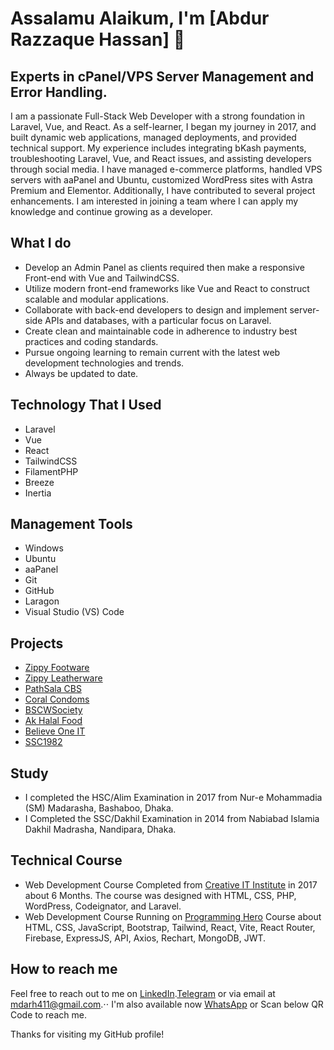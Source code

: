 # Assalamu Alaikum, I'm [Abdur Razzaque Hassan] 👋
## Experts in cPanel/VPS Server Management and Error Handling.

I am a passionate Full-Stack Web Developer with a strong foundation in Laravel, Vue, and React. As a self-learner, I began my journey in 2017,  and built dynamic web applications, managed deployments, and provided technical support. My experience includes integrating bKash payments, troubleshooting Laravel, Vue, and React issues, and assisting developers through social media. I have managed e-commerce platforms, handled VPS servers with aaPanel and Ubuntu, customized WordPress sites with Astra Premium and Elementor. Additionally, I have contributed to several project enhancements. I am interested in joining a team where I can apply my knowledge and continue growing as a developer.

## What I do

- Develop an Admin Panel as clients required then make a responsive Front-end with Vue and TailwindCSS.
- Utilize modern front-end frameworks like Vue and React to construct scalable and modular applications.
- Collaborate with back-end developers to design and implement server-side APIs and databases, with a particular focus on Laravel.
- Create clean and maintainable code in adherence to industry best practices and coding standards.
- Pursue ongoing learning to remain current with the latest web development technologies and trends.
- Always be updated to date.

## Technology That I Used
- Laravel
- Vue
- React
- TailwindCSS
- FilamentPHP
- Breeze
- Inertia

## Management Tools
- Windows
- Ubuntu
- aaPanel
- Git
- GitHub
- Laragon
- Visual Studio (VS) Code

## Projects

- [Zippy Footware](https://zippyfootware.com/)
- [Zippy Leatherware](https://zippyleatherware.com/)
- [PathSala CBS](https://pathshala-cbs.com/)
- [Coral Condoms](https://coralcondoms-bd.com/)
- [BSCWSociety](https://www.bscwsociety.org/)
- [Ak Halal Food](https://akhalalfood.com/)
- [Believe One IT](https://believeoneit.com/)
- [SSC1982](https://ssc1982.org)

## Study
- I completed the HSC/Alim Examination in 2017 from Nur-e Mohammadia (SM) Madarasha, Bashaboo, Dhaka.
- I Completed the SSC/Dakhil Examination in 2014 from Nabiabad Islamia Dakhil Madrasha, Nandipara, Dhaka.

## Technical Course
- Web Development Course Completed from [Creative IT Institute](https://www.creativeitinstitute.com/) in 2017 about 6 Months.
  The course was designed with HTML, CSS, PHP, WordPress, Codeignator, and Laravel.
- Web Development Course Running on [Programming Hero](https://web.programming-hero.com/)
  Course about HTML, CSS, JavaScript, Bootstrap, Tailwind, React, Vite, React Router, Firebase, ExpressJS, API, Axios, Rechart, MongoDB, JWT.

## How to reach me

Feel free to reach out to me on [LinkedIn](https://www.linkedin.com/in/mdarh411/).[Telegram](https://t.me/MDARH411) or via email at mdarh411@gmail.com.⋅⋅
I'm also available now [WhatsApp](https://wa.me/message/H4O2U5UQ62RWN1) or Scan below QR Code to reach me.

Thanks for visiting my GitHub profile!
